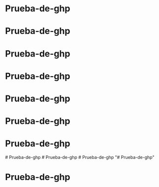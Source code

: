 # Prueba-de-ghp
# Prueba-de-ghp
# Prueba-de-ghp
# Prueba-de-ghp
# Prueba-de-ghp
# Prueba-de-ghp
# Prueba-de-ghp
#   P r u e b a - d e - g h p  
 #   P r u e b a - d e - g h p  
 #   P r u e b a - d e - g h p  
 "# Prueba-de-ghp"  
# Prueba-de-ghp

